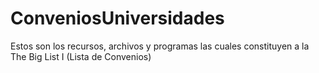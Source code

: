 # ConveniosUniversidades
Estos son los recursos, archivos y programas las cuales constituyen a la The Big List I (Lista de Convenios)
